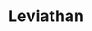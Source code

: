 ---
title: Leviathan
name: leviathan
description: TODO
image-preview: placeholder.png
image-full: placeholder.png
live-preview: false
platforms: windows,linux,macosx
priority: 30
published: false
layout: project
---